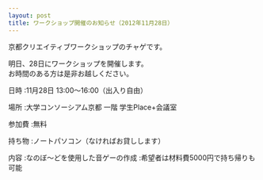 ```yaml
---
layout: post
title: ワークショップ開催のお知らせ（2012年11月28日）
---
```


京都クリエイティブワークショップのチャゲです。  

明日、28日にワークショップを開催します。  
お時間のある方は是非お越しください。  

日時
:11月28日 13:00〜16:00（出入り自由）

場所
:大学コンソーシアム京都 一階 学生Place+会議室

参加費
:無料

持ち物
:ノートパソコン（なければお貸しします）

内容
:なのぼ〜どを使用した音ゲーの作成
:希望者は材料費5000円で持ち帰りも可能